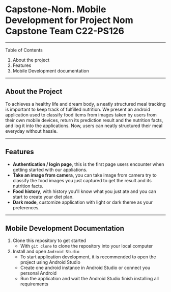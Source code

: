 # Capstone-Nom. Mobile Development for Project Nom Capstone Team C22-PS126

---

Table of Contents
1. About the project
2. Features
3. Mobile Development documentation

---

## About the Project

To achieves a healthy life and dream body, a neatly structured meal tracking is important to keep track of fulfilled nutrition. We present an android application used to classify food items from images taken by users from their own mobile devices, return its prediction result and the nutrition facts, and log it into the applications. Now, users can neatly structured their meal everyday without hassle.

---

## Features

- **Authentication / login page**, this is the first page users encounter when getting started with our appliations.
- **Take an image from camera**, you can take image from camera try to classify the food images you just captured to get the result and its nutrition facts.
- **Food history**, with history you'll know what you just ate and you can start to create your diet plan.
- **Dark mode**, customize application with light or dark theme as your preferences.

---

## Mobile Development Documentation

1. Clone this repository to get started
    - With `git clone` to clone the repository into your local computer
2. Install and open `Android Studio`
    - To start application development, it is recommended to open the project using Android Studio
    - Create one android instance in Android Studio or connect you personal Android
    - Run the application and wait the Android Studio finish installing all requirements
